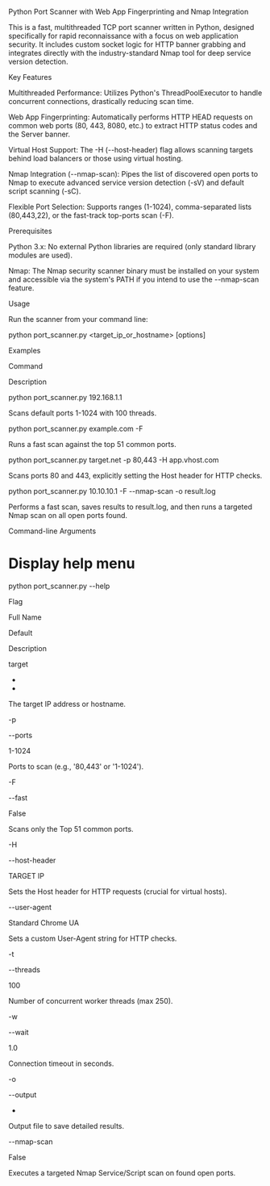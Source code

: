 Python Port Scanner with Web App Fingerprinting and Nmap Integration

This is a fast, multithreaded TCP port scanner written in Python, designed specifically for rapid reconnaissance with a focus on web application security. It includes custom socket logic for HTTP banner grabbing and integrates directly with the industry-standard Nmap tool for deep service version detection.

Key Features

Multithreaded Performance: Utilizes Python's ThreadPoolExecutor to handle concurrent connections, drastically reducing scan time.

Web App Fingerprinting: Automatically performs HTTP HEAD requests on common web ports (80, 443, 8080, etc.) to extract HTTP status codes and the Server banner.

Virtual Host Support: The -H (--host-header) flag allows scanning targets behind load balancers or those using virtual hosting.

Nmap Integration (--nmap-scan): Pipes the list of discovered open ports to Nmap to execute advanced service version detection (-sV) and default script scanning (-sC).

Flexible Port Selection: Supports ranges (1-1024), comma-separated lists (80,443,22), or the fast-track top-ports scan (-F).

Prerequisites

Python 3.x: No external Python libraries are required (only standard library modules are used).

Nmap: The Nmap security scanner binary must be installed on your system and accessible via the system's PATH if you intend to use the --nmap-scan feature.

Usage

Run the scanner from your command line:

python port_scanner.py <target_ip_or_hostname> [options]


Examples

Command

Description

python port_scanner.py 192.168.1.1

Scans default ports 1-1024 with 100 threads.

python port_scanner.py example.com -F

Runs a fast scan against the top 51 common ports.

python port_scanner.py target.net -p 80,443 -H app.vhost.com

Scans ports 80 and 443, explicitly setting the Host header for HTTP checks.

python port_scanner.py 10.10.10.1 -F --nmap-scan -o result.log

Performs a fast scan, saves results to result.log, and then runs a targeted Nmap scan on all open ports found.

Command-line Arguments

# Display help menu
python port_scanner.py --help


Flag

Full Name

Default

Description

target

-

-

The target IP address or hostname.

-p

--ports

1-1024

Ports to scan (e.g., '80,443' or '1-1024').

-F

--fast

False

Scans only the Top 51 common ports.

-H

--host-header

TARGET IP

Sets the Host header for HTTP requests (crucial for virtual hosts).



--user-agent

Standard Chrome UA

Sets a custom User-Agent string for HTTP checks.

-t

--threads

100

Number of concurrent worker threads (max 250).

-w

--wait

1.0

Connection timeout in seconds.

-o

--output

-

Output file to save detailed results.



--nmap-scan

False

Executes a targeted Nmap Service/Script scan on found open ports.
